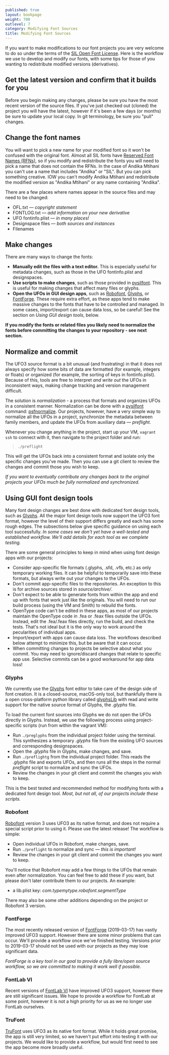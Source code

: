 ```yaml
---
published: true
layout: bookpage
weight: 700
outlevel: 7
category: Modifying Font Sources
title: Modifying Font Sources
---
```


If you want to make modifications to our font projects you are very welcome to do so under the terms of the [SIL Open Font License]. Here is the workflow we use to develop and modify our fonts, with some tips for those of you wanting to redistribute modified versions (derivatives).

## Get the latest version and confirm that it builds for you

Before you begin making any changes, please be sure you have the most recent version of the source files. If you've just checked out (cloned) the project you will have the latest, however if it's been a few days (or months) be sure to update your local copy. In git terminology, be sure you 
"pull" changes.

## Change the font names

You will want to pick a new name for your modified font so it won't be confused with the original font. Almost all SIL fonts have [Reserved Font Names (RFNs)], so if you modify and redistribute the fonts you will need to pick a name that does not contain the RFNs. In the case of Andika Mtihani you can't use a name that includes "Andika" or "SIL". But you can pick something creative. IOW you can't modify Andika Mtihani and redistribute the modified version as "Andika Mtihani" or any name containing "Andika".

There are a few places where names appear in the source files and may need to be changed:

- OFL.txt — *copyright statement*
- FONTLOG.txt — *add information on your new derivative*
- UFO fontinfo.plist — *in many places!*
- Designspace files — *both sources and instances*
- Filenames

## Make changes

There are many ways to change the fonts:

- __Manually edit the files with a text editor.__ This is especially useful for metadata changes, such as those in the UFO fontinfo.plist and designspaces.
- __Use scripts to make changes__, such as those provided in [pysilfont]. This is useful for making changes that affect many files or glyphs.
- __Open the UFOs in GUI design apps__, such as [Robofont], [Glyphs], or [FontForge]. These require extra effort, as these apps tend to make massive changes to the fonts that have to be controlled and managed. In some cases, import/export can cause data loss, so be careful! See the section on *Using GUI design tools*, below.

__If you modify the fonts or related files you likely need to normalize the fonts before committing the changes to your repository - see next section.__

## Normalize and commit

The UFO3 source format is a bit unusual (and frustrating) in that it does not always specify how some bits of data are formatted (for example, integers or floats) or organized (for example, the sorting of keys in fontinfo.plist). Because of this, tools are free to interpret *and write out* the UFOs in inconsistent ways, making change tracking and version management difficult.

The solution is *normalization* - a process that formats and organizes UFOs in a consistent manner. Normalization can be done with a [pysilfont] command: [psfnormalize]. Our projects, however, have a very simple way to normalize all the UFOs in a project, synchronize the metadata between family members, and update the UFOs from auxiliary data — *preflight*.

Whenever you change anything in the project, start up your VM, `vagrant ssh` to connect with it, then navigate to the project folder and run:

> `./preflight`

This will get the UFOs back into a consistent format and isolate only the specific changes you've made. Then you can use a git client to review the changes and commit those you wish to keep.

*If you want to eventually contribute any changes back to the original projects your UFOs much be fully normalized and synchronized.*

## Using GUI font design tools

Many font design changes are best done with dedicated font design tools, such as [Glyphs]. All the major font design tools now support the UFO3 font format, however the level of their support differs greatly and each has some rough edges. The subsections below give specific guidance on using each tool successfully. *In some cases we don't yet have a well-tested and established workflow. We'll add details for each tool as we complete testing.*

There are some general principles to keep in mind when using font design apps with our projects:

- Consider app-specific file formats (.glyphs, .sfd, .vfb, etc.) as only temporary working files. It can be helpful to temporarily save into these formats, but always write out your changes to the UFOs.
- Don't commit app-specific files to the repositories. An exception to this is for archive sources stored in *source/archive/*. 
- Don't expect to be able to generate fonts from within the app and end up with fonts that work just like the originals. You will need to run our build process (using the VM and Smith) to rebuild the fonts.
- OpenType code can't be edited in these apps, as most of our projects maintain the OpenType code in .fea or .feax files outside the UFOs. Instead, edit the .fea/.feax files directly, run the build, and check the tests. That's not ideal but it is the only way to work around the pecularities of individual apps.
- Import/export with apps can cause data loss. The workflows described below attempt to minimize this, but be aware that it can occur.
- When committing changes to projects be selective about what you commit. You may need to ignore/discard changes that relate to specific app use. Selective commits can be a good workaround for app data loss!

### Glyphs

We currently use the [Glyphs] font editor to take care of the design side of font creation. It is a closed-source, macOS-only tool, but thankfully there is a open cross-platform python library called [glyphsLib](https://github.com/googlei18n/glyphsLib) with read and write support for the native source format of Glyphs, the *.glyphs* file.

To load the current font sources into Glyphs we do not open the UFOs directly in Glyphs. Instead, we use the following process using project-specific scripts (run from within the vagrant VM):

- Run `./preglyphs` from the individual project folder using the terminal. This synthesizes a temporary *.glyphs* file from the existing UFO sources and corresponding designspaces.
- Open the *.glyphs* file in Glyphs, make changes, and save.
- Run `./preflightg` from the individual project folder. This reads the *.glyphs* file and exports UFOs, and then runs all the steps in the normal *preflight* script to normalize and sync the UFOs.
- Review the changes in your git client and commit the changes you wish to keep.

This is the best tested and recommended method for modifying fonts with a dedicated font design tool. *Most, but not all, of our projects include these scripts.*

### Robofont

[Robofont] version 3 uses UFO3 as its native format, and does not require a special script prior to using it. Please use the latest release! The workflow is simple:

- Open individual UFOs in Robofont, make changes, save.
- Run `./preflight` to normalize and sync — *this is important!*
- Review the changes in your git client and commit the changes you want to keep.

You'll notice that Robofont may add a few things to the UFOs that remain even after normalization. You can feel free to add these if you want, but please don't later contribute them to our projects. An example:

- a lib.plist key: *com.typemytype.robofont.segmentType*

There may also be some other additions depending on the project or Robofont 3 version.

### FontForge

The most recently released version of [FontForge] (2019-03-17) has vastly improved UFO3 support. However there are some minor problems that can occur. We'll provide a workflow once we've finished testing. Versions prior to 2019-03-17 should not be used with our projects as they may lose significant data.

*FontForge is a key tool in our goal to provide a fully libre/open source workflow, so we are committed to making it work well if possible.*

### FontLab VI

Recent versions of [FontLab VI] have improved UFO3 support, however there are still significant issues. We hope to provide a workflow for FontLab at some point, however it is not a high priority for us as we no longer use FontLab ourselves.

### TruFont

[TruFont] uses UFO3 as its native font format. While it holds great promise, the app is still very limited, so we haven't put effort into testing it with our projects. We would like to provide a workflow, but would first need to see the app become more broadly useful.

[SIL Open Font License]: https://scripts.sil.org/OFL
[Reserved Font Names (RFNs)]: https://scripts.sil.org/OFL
[pysilfont]: https://github.com/silnrsi/pysilfont/blob/master/docs/scripts.md
[psfnormalize]: https://github.com/silnrsi/pysilfont/blob/master/docs/scripts.md#psfnormalize
[RoboFont]: https://robofont.com/
[FontForge]: http://www.fontforge.org/
[TruFont]: http://trufont.github.io/
[Glyphs]: https://glyphsapp.com/
[glyphsLib]: https://github.com/googlei18n/glyphsLib
[FontLab VI]: https://www.fontlab.com/font-editor/fontlab-vi/
